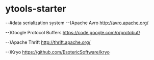ytools-starter
==============

--#data serialization system
--)Apache Avro
http://avro.apache.org/

--)Google Protocol Buffers
https://code.google.com/p/protobuf/

--)Apache Thrift
http://thrift.apache.org/

--)Kryo
https://github.com/EsotericSoftware/kryo

